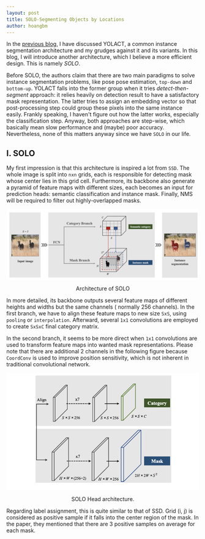 ```yaml
---
layout: post
title: SOLO-Segmenting Objects by Locations
author: hoangbm
---
```


In the [previous blog](/yolact), I have discussed YOLACT, a common instance segmentation architecture and 
my grudges against it and its variants. In this blog, I will introduce another architecture, which I believe a more
efficient design. This is namely *SOLO*.

Before SOLO, the authors claim that there are two main paradigms to solve instance segmentation problems, like pose 
pose estimation, `top-down` and `bottom-up`. YOLACT falls into the former group when it tries *detect-then-segment* 
approach: it relies heavily on detection result to have a satisfactory mask representation. The latter tries to assign 
an embedding vector so that post-processing step could group these pixels into the same instance easily. Frankly speaking,
I haven't figure out how the latter works, especially the classification step. Anyway, both approaches are step-wise, 
which basically mean slow performance and (maybe) poor accuracy. Nevertheless, none of this matters anyway since we have 
`SOLO` in our life.

## I. SOLO
My first impression is that this architecture is inspired a lot from `SSD`. The whole image is split into `nxn` grids, 
each is responsible for detecting mask whose center lies in this grid cell. Furthermore, its backbone also generate a 
pyramid of feature maps with different sizes, each becomes an input for prediction heads: semantic classification and
instance mask. Finally, NMS will be required to filter out highly-overlapped masks.

<p align="center">
     <img src="/image/segmentation/solo.png" alt="" align="middle">
     <div align="center">
        Architecture of SOLO
    </div>
</p>

In more detailed, its backbone outputs several feature maps of different heights and widths but the same channels (
normally 256 channels). In the first branch, we have to align these feature maps to new size `SxS`, using `pooling` or 
`interpolation`. Afterward, several `1x1` convolutions are employed to create `SxSxC` final category matrix.

In the second branch, it seems to be more direct when `1x1` convolutions are used to transform feature maps into wanted 
mask representations. Please note that there are additional 2 channels in the following figure because `CoordConv` is 
used to improve position sensitivity, which is not inherent in traditional convolutional network.

<p align="center">
     <img src="/image/segmentation/solo_head.png" alt="" align="middle">
     <div align="center">
        SOLO Head architecture.
    </div>
</p>

Regarding label assignment, this is quite similar to that of SSD. Grid (i, j) is considered as positive sample if it 
falls into the center region of the mask. In the paper, they mentioned that there are 3 positive samples on average for
each mask.